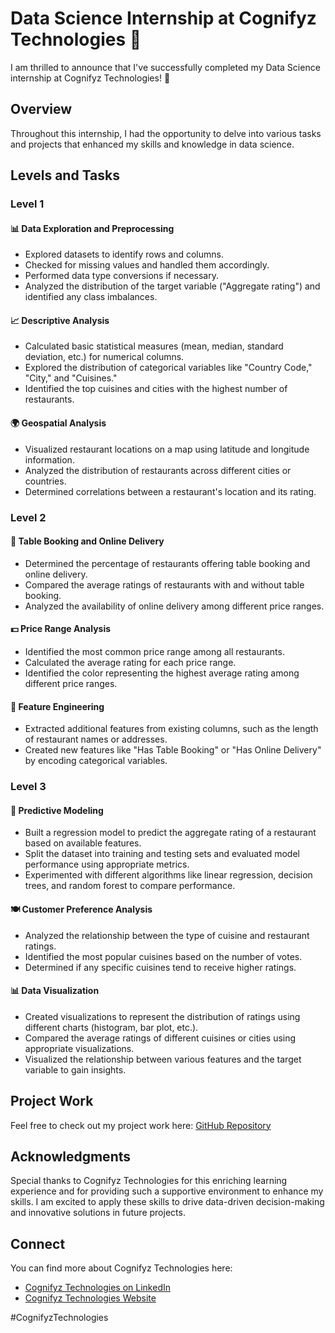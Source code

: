# Data Science Internship at Cognifyz Technologies 🎉

I am thrilled to announce that I've successfully completed my Data Science internship at Cognifyz Technologies! 🚀

## Overview

Throughout this internship, I had the opportunity to delve into various tasks and projects that enhanced my skills and knowledge in data science.

## Levels and Tasks

### Level 1

#### 📊 Data Exploration and Preprocessing
- Explored datasets to identify rows and columns.
- Checked for missing values and handled them accordingly.
- Performed data type conversions if necessary.
- Analyzed the distribution of the target variable ("Aggregate rating") and identified any class imbalances.

#### 📈 Descriptive Analysis
- Calculated basic statistical measures (mean, median, standard deviation, etc.) for numerical columns.
- Explored the distribution of categorical variables like "Country Code," "City," and "Cuisines."
- Identified the top cuisines and cities with the highest number of restaurants.

#### 🌍 Geospatial Analysis
- Visualized restaurant locations on a map using latitude and longitude information.
- Analyzed the distribution of restaurants across different cities or countries.
- Determined correlations between a restaurant's location and its rating.

### Level 2

#### 🧾 Table Booking and Online Delivery
- Determined the percentage of restaurants offering table booking and online delivery.
- Compared the average ratings of restaurants with and without table booking.
- Analyzed the availability of online delivery among different price ranges.

#### 💵 Price Range Analysis
- Identified the most common price range among all restaurants.
- Calculated the average rating for each price range.
- Identified the color representing the highest average rating among different price ranges.

#### 🔧 Feature Engineering
- Extracted additional features from existing columns, such as the length of restaurant names or addresses.
- Created new features like "Has Table Booking" or "Has Online Delivery" by encoding categorical variables.

### Level 3

#### 🔮 Predictive Modeling
- Built a regression model to predict the aggregate rating of a restaurant based on available features.
- Split the dataset into training and testing sets and evaluated model performance using appropriate metrics.
- Experimented with different algorithms like linear regression, decision trees, and random forest to compare performance.

#### 🍽️ Customer Preference Analysis
- Analyzed the relationship between the type of cuisine and restaurant ratings.
- Identified the most popular cuisines based on the number of votes.
- Determined if any specific cuisines tend to receive higher ratings.

#### 📊 Data Visualization
- Created visualizations to represent the distribution of ratings using different charts (histogram, bar plot, etc.).
- Compared the average ratings of different cuisines or cities using appropriate visualizations.
- Visualized the relationship between various features and the target variable to gain insights.

## Project Work

Feel free to check out my project work here: [GitHub Repository](https://github.com/harisaigithub/Cognifyz-Technologies/tree/main/Data%20Science)

## Acknowledgments

Special thanks to Cognifyz Technologies for this enriching learning experience and for providing such a supportive environment to enhance my skills. I am excited to apply these skills to drive data-driven decision-making and innovative solutions in future projects.

## Connect

You can find more about Cognifyz Technologies here:
- [Cognifyz Technologies on LinkedIn](https://www.linkedin.com/company/cognifyz-techonologies/about/?viewAsMember=true)
- [Cognifyz Technologies Website](http://www.cognifyz.com/)

 #CognifyzTechnologies 